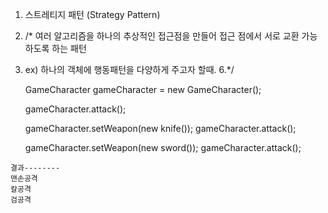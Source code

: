 1. 스트레티지 패턴 (Strategy Pattern)
2. /* 여러 알고리즘을 하나의 추상적인 접근점을 만들어 접근 점에서 서로 교환 가능하도록 하는 패턴
3.    ex) 하나의 객체에 행동패턴을 다양하게 주고자 할때.
6.*/

  		GameCharacter gameCharacter = new GameCharacter();
		
		gameCharacter.attack();
		
		gameCharacter.setWeapon(new knife());
		gameCharacter.attack();

		gameCharacter.setWeapon(new sword());
		gameCharacter.attack();

    결과--------
    맨손공격
    칼공격
    검공격
    
